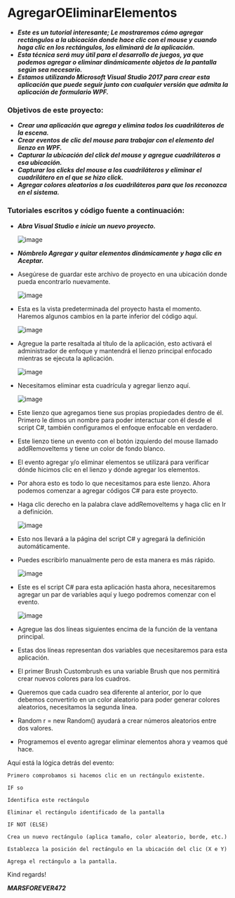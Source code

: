 # AgregarOEliminarElementos

- **_Este es un tutorial interesante; Le mostraremos cómo agregar rectángulos a la ubicación donde hace clic con el mouse y cuando haga clic en los rectángulos, los eliminará de la aplicación._**
- **_Esta técnica será muy útil para el desarrollo de juegos, ya que podemos agregar o eliminar dinámicamente objetos de la pantalla según sea necesario._**
- **_Estamos utilizando Microsoft Visual Studio 2017 para crear esta aplicación que puede seguir junto con cualquier versión que admita la aplicación de formulario WPF._**

### Objetivos de este proyecto:

  - **_Crear una aplicación que agrega y elimina todos los cuadriláteros de la escena._**
  - **_Crear eventos de clic del mouse para trabajar con el elemento del lienzo en WPF._**
  - **_Capturar la ubicación del click del mouse y agregue cuadriláteros a esa ubicación._**
  - **_Capturar los clicks del mouse a los cuadriláteros y eliminar el cuadrilátero en el que se hizo click._**
  - **_Agregar colores aleatorios a los cuadriláteros para que los reconozca en el sistema._**

### Tutoriales escritos y código fuente a continuación:

- **_Abra Visual Studio e inicie un nuevo proyecto._**

  ![image](https://github.com/MARSFOREVER472/AgregarOEliminarElementos/assets/69094327/7226c288-8115-4531-a695-92c2334f766a)

- **_Nómbrelo Agregar y quitar elementos dinámicamente y haga clic en Aceptar._**
- Asegúrese de guardar este archivo de proyecto en una ubicación donde pueda encontrarlo nuevamente.

  ![image](https://github.com/MARSFOREVER472/AgregarOEliminarElementos/assets/69094327/9803c6b5-ed27-494a-bf2f-f55cda46544e)

- Esta es la vista predeterminada del proyecto hasta el momento. Haremos algunos cambios en la parte inferior del código aquí.

  ![image](https://github.com/MARSFOREVER472/AgregarOEliminarElementos/assets/69094327/09a4e2fb-46a4-4f9e-94f9-ca58c403188f)

- Agregue la parte resaltada al título de la aplicación, esto activará el administrador de enfoque y mantendrá el lienzo principal enfocado mientras se ejecuta la aplicación.

  ![image](https://github.com/MARSFOREVER472/AgregarOEliminarElementos/assets/69094327/e7303699-a388-408f-8543-087f3b304d22)

- Necesitamos eliminar esta cuadrícula y agregar lienzo aquí.

  ![image](https://github.com/MARSFOREVER472/AgregarOEliminarElementos/assets/69094327/3b453576-6168-47d3-8985-51337bccdf4a)

- Este lienzo que agregamos tiene sus propias propiedades dentro de él. Primero le dimos un nombre para poder interactuar con él desde el script C#, también configuramos el enfoque enfocable en verdadero.
- Este lienzo tiene un evento con el botón izquierdo del mouse llamado addRemoveItems y tiene un color de fondo blanco.
- El evento agregar y/o eliminar elementos se utilizará para verificar dónde hicimos clic en el lienzo y dónde agregar los elementos.
- Por ahora esto es todo lo que necesitamos para este lienzo. Ahora podemos comenzar a agregar códigos C# para este proyecto.
- Haga clic derecho en la palabra clave addRemoveItems y haga clic en Ir a definición.

  ![image](https://github.com/MARSFOREVER472/AgregarOEliminarElementos/assets/69094327/fdfa76bd-bbde-4bee-890e-d3f16d559893)

- Esto nos llevará a la página del script C# y agregará la definición automáticamente.
- Puedes escribirlo manualmente pero de esta manera es más rápido.

  ![image](https://github.com/MARSFOREVER472/AgregarOEliminarElementos/assets/69094327/93076557-b839-4d4b-adeb-1b79294c6dd5)

- Este es el script C# para esta aplicación hasta ahora, necesitaremos agregar un par de variables aquí y luego podremos comenzar con el evento.

  ![image](https://github.com/MARSFOREVER472/AgregarOEliminarElementos/assets/69094327/c7c8f624-9e9e-4564-92df-95da9fc15d54)

- Agregue las dos líneas siguientes encima de la función de la ventana principal.
- Estas dos líneas representan dos variables que necesitaremos para esta aplicación.
- El primer Brush Custombrush es una variable Brush que nos permitirá crear nuevos colores para los cuadros.
- Queremos que cada cuadro sea diferente al anterior, por lo que debemos convertirlo en un color aleatorio para poder generar colores aleatorios, necesitamos la segunda línea.
- Random r = new Random() ayudará a crear números aleatorios entre dos valores.

- Programemos el evento agregar eliminar elementos ahora y veamos qué hace.
  
Aquí está la lógica detrás del evento:

```
Primero comprobamos si hacemos clic en un rectángulo existente.

IF so

Identifica este rectángulo

Eliminar el rectángulo identificado de la pantalla

IF NOT (ELSE)

Crea un nuevo rectángulo (aplica tamaño, color aleatorio, borde, etc.)

Establezca la posición del rectángulo en la ubicación del clic (X e Y)

Agrega el rectángulo a la pantalla.
```

Kind regards!

***MARSFOREVER472***
